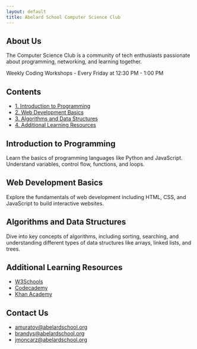 ```yaml
---
layout: default
title: Abelard School Computer Science Club
---
```


## About Us
The Computer Science Club is a community of tech enthusiasts passionate about programming, networking, and learning together.

Weekly Coding Workshops - Every Friday at 12:30 PM - 1:00 PM

<section id="contents">
    <h2>Contents</h2>
    <nav>
        <ul>
            <li><a href="#intro-programming" class="btn">1. Introduction to Programming</a></li>
            <li><a href="#web-dev" class="btn">2. Web Development Basics</a></li>
            <li><a href="#algorithms" class="btn">3. Algorithms and Data Structures</a></li>
            <li><a href="#resources" class="btn">4. Additional Learning Resources</a></li>
        </ul>
    </nav>
</section>

<section id="intro-programming">
    <h2>Introduction to Programming</h2>
    <p>Learn the basics of programming languages like Python and JavaScript. Understand variables, control flow, functions, and loops.</p>
</section>

<section id="web-dev">
    <h2>Web Development Basics</h2>
    <p>Explore the fundamentals of web development including HTML, CSS, and JavaScript to build interactive websites.</p>
</section>

<section id="algorithms">
    <h2>Algorithms and Data Structures</h2>
    <p>Dive into key concepts of algorithms, including sorting, searching, and understanding different types of data structures like arrays, linked lists, and trees.</p>
</section>

<section id="resources">
    <h2>Additional Learning Resources</h2>
    <ul>
        <li><a href="https://www.w3schools.com/" target="_blank" class="btn">W3Schools</a></li>
        <li><a href="https://www.codecademy.com/" target="_blank" class="btn">Codecademy</a></li>
        <li><a href="https://www.khanacademy.org/computing/computer-programming" target="_blank" class="btn">Khan Academy</a></li>
    </ul>
</section>

<section id="contact">
    <h2>Contact Us</h2>
    <ul>
        <li><a href="mailto:amuratov@abelardschool.org" target="_blank" class="btn">amuratov@abelardschool.org</a></li>
        <li><a href="mailto:brandys@abelardschool.org" target="_blank" class="btn">brandys@abelardschool.org</a></li>
        <li><a href="mailto:jmoncarz@abelardschool.org" target="_blank" class="btn">jmoncarz@abelardschool.org</a></li>
    </ul>
</section>
